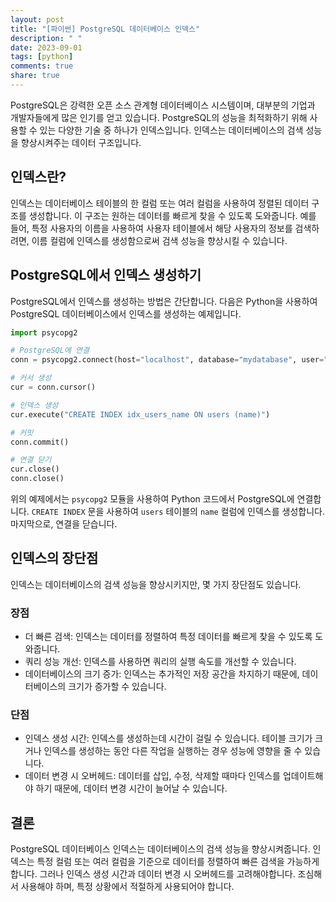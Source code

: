 ```yaml
---
layout: post
title: "[파이썬] PostgreSQL 데이터베이스 인덱스"
description: " "
date: 2023-09-01
tags: [python]
comments: true
share: true
---
```


PostgreSQL은 강력한 오픈 소스 관계형 데이터베이스 시스템이며, 대부분의 기업과 개발자들에게 많은 인기를 얻고 있습니다. PostgreSQL의 성능을 최적화하기 위해 사용할 수 있는 다양한 기술 중 하나가 인덱스입니다. 인덱스는 데이터베이스의 검색 성능을 향상시켜주는 데이터 구조입니다.

## 인덱스란?

인덱스는 데이터베이스 테이블의 한 컬럼 또는 여러 컬럼을 사용하여 정렬된 데이터 구조를 생성합니다. 이 구조는 원하는 데이터를 빠르게 찾을 수 있도록 도와줍니다. 예를 들어, 특정 사용자의 이름을 사용하여 사용자 테이블에서 해당 사용자의 정보를 검색하려면, 이름 컬럼에 인덱스를 생성함으로써 검색 성능을 향상시킬 수 있습니다.

## PostgreSQL에서 인덱스 생성하기

PostgreSQL에서 인덱스를 생성하는 방법은 간단합니다. 다음은 Python을 사용하여 PostgreSQL 데이터베이스에서 인덱스를 생성하는 예제입니다.

```python
import psycopg2

# PostgreSQL에 연결
conn = psycopg2.connect(host="localhost", database="mydatabase", user="myuser", password="mypassword")

# 커서 생성
cur = conn.cursor()

# 인덱스 생성
cur.execute("CREATE INDEX idx_users_name ON users (name)")

# 커밋
conn.commit()

# 연결 닫기
cur.close()
conn.close()
```

위의 예제에서는 `psycopg2` 모듈을 사용하여 Python 코드에서 PostgreSQL에 연결합니다. `CREATE INDEX` 문을 사용하여 `users` 테이블의 `name` 컬럼에 인덱스를 생성합니다. 마지막으로, 연결을 닫습니다.

## 인덱스의 장단점

인덱스는 데이터베이스의 검색 성능을 향상시키지만, 몇 가지 장단점도 있습니다.

### 장점

- 더 빠른 검색: 인덱스는 데이터를 정렬하여 특정 데이터를 빠르게 찾을 수 있도록 도와줍니다.
- 쿼리 성능 개선: 인덱스를 사용하면 쿼리의 실행 속도를 개선할 수 있습니다.
- 데이터베이스의 크기 증가: 인덱스는 추가적인 저장 공간을 차지하기 때문에, 데이터베이스의 크기가 증가할 수 있습니다.

### 단점

- 인덱스 생성 시간: 인덱스를 생성하는데 시간이 걸릴 수 있습니다. 테이블 크기가 크거나 인덱스를 생성하는 동안 다른 작업을 실행하는 경우 성능에 영향을 줄 수 있습니다.
- 데이터 변경 시 오버헤드: 데이터를 삽입, 수정, 삭제할 때마다 인덱스를 업데이트해야 하기 때문에, 데이터 변경 시간이 늘어날 수 있습니다.

## 결론

PostgreSQL 데이터베이스 인덱스는 데이터베이스의 검색 성능을 향상시켜줍니다. 인덱스는 특정 컬럼 또는 여러 컬럼을 기준으로 데이터를 정렬하여 빠른 검색을 가능하게 합니다. 그러나 인덱스 생성 시간과 데이터 변경 시 오버헤드를 고려해야합니다. 조심해서 사용해야 하며, 특정 상황에서 적절하게 사용되어야 합니다.